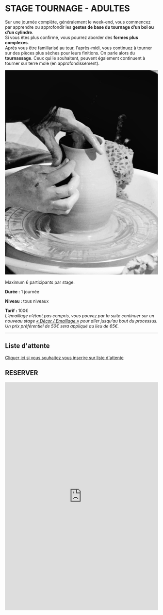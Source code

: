 # STAGE TOURNAGE - ADULTES  

Sur une journée complète, généralement le week-end, vous commencez par apprendre ou approfondir les **gestes de base du tournage d’un bol ou d’un cylindre**.  
Si vous êtes plus confirmé, vous pourrez aborder des **formes plus complexes**.  
Après vous être familiarisé au tour, l'après-midi, vous continuez à tourner sur des pièces plus sèches pour leurs finitions. On parle alors du **tournassage**. Ceux qui le souhaitent, peuvent également continuent à tourner sur terre mole (en approfondissement).  

<img src="/images/tournage-poterie-vase_fans-de-terre.jpeg" class="image-stage">  

Maximum 6 participants par stage.  

**Durée :** 1 journée

**Niveau :** tous niveaux  

**Tarif :** 100€  
_L’émaillage n’étant pas compris, vous pouvez par la suite continuer sur un nouveau stage [« Décor / Emaillage »](emaillage_adultes) pour aller jusqu’au bout du processus. Un prix préférentiel de 50€ sera appliqué au lieu de 65€._  

---
## Liste d'attente
[Cliquer ici si vous souhaitez vous inscrire sur liste d'attente](https://docs.google.com/forms/d/e/1FAIpQLScDnAGxa7UlusJ0sVcahW_FnYDXCc4BQsAE5W8vGXzb9_z4pg/viewform?entry.1318731939&entry.625861564&entry.1682638982&entry.1661862399&entry.635975601)  

## RESERVER
<iframe id="haWidget" allowtransparency="true" scrolling="auto" src="https://www.helloasso.com/associations/fans-de-terre/evenements/stages-tournage-2021-2022/widget" style="width: 100%; height: 750px; border: none;"></iframe>  
  
